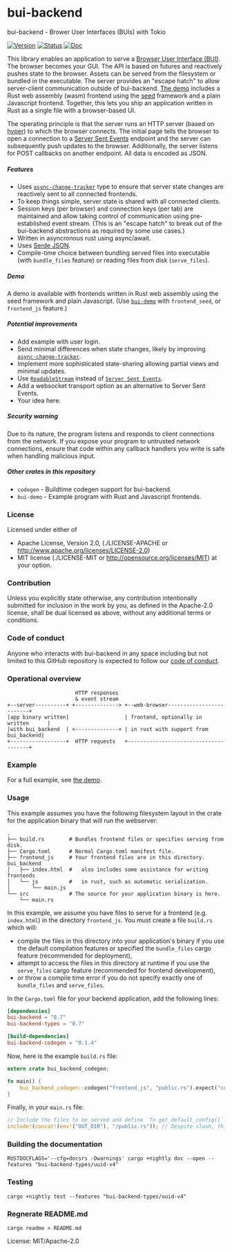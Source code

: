 # bui-backend

bui-backend - Brower User Interfaces (BUIs) with Tokio

[![Version][version-img]][version-url] [![Status][status-img]][status-url]
[![Doc][doc-img]][doc-url]

[status-img]: https://github.com/astraw/bui-backend/workflows/CI/badge.svg
[status-url]: https://github.com/astraw/bui-backend/actions
[bui-demo]: https://github.com/astraw/bui-backend/tree/master/bui-demo
[doc-img]: https://docs.rs/bui-backend/badge.svg
[doc-url]: https://docs.rs/bui-backend/
[version-img]: https://img.shields.io/crates/v/bui-backend.svg
[version-url]: https://crates.io/crates/bui-backend

This library enables an application to serve a [Browser User Interface
(BUI)](https://en.wikipedia.org/wiki/Browser_user_interface). The browser
becomes your GUI. The API is based on futures and reactively pushes state to
the browser. Assets can be served from the filesystem or bundled in the
executable. The server provides an "escape hatch" to allow server-client
communication outside of bui-backend. [The demo][bui-demo] includes a Rust
web assembly (wasm) frontend using the [seed](https://crates.io/crates/seed)
framework and a plain Javascript frontend. Together, this lets you ship an
application written in Rust as a single file with a browser-based UI.

The operating principle is that the server runs an HTTP server (based on
[hyper](https://hyper.rs)) to which the browser connects. The initial page
tells the browser to open a connection to a [Server Sent
Events](https://html.spec.whatwg.org/multipage/server-sent-events.html)
endpoint and the server can subsequently push updates to the browser.
Additionally, the server listens for POST callbacks on another endpoint. All
data is encoded as JSON.

##### Features

 - Uses [`async-change-tracker`](https://crates.io/crates/async-change-tracker)
   type to ensure that server state changes are reactively sent to all
   connected frontends.
 - To keep things simple, server state is shared with all connected clients.
 - Session keys (per browser) and connection keys (per tab) are maintained
   and allow taking control of communication using pre-established event
   stream. (This is an "escape hatch" to break out of the bui-backend
   abstractions as required by some use cases.)
 - Written in asyncronous rust using async/await.
 - Uses [Serde JSON](https://crates.io/crates/serde_json).
 - Compile-time choice between bundling served files into executable (with
   `bundle_files` feature) or reading files from disk (`serve_files`).

##### Demo

 A demo is available with frontends written in Rust web assembly using the
seed framework and plain Javascript. (Use [`bui-demo`][bui-demo] with
 `frontend_seed`, or `frontend_js` feature.)

##### Potential improvements

 - Add example with user login.
 - Send minimal differences when state changes, likely by improving
   [`async-change-tracker`](https://crates.io/crates/async-change-tracker).
 - Implement more sophisticated state-sharing allowing partial views and
   minimal updates.
 - Use
   [`ReadableStream`](https://developer.mozilla.org/en-US/docs/Web/API/ReadableStream)
   instead of [`Server Sent
   Events`](https://caniuse.com/#search=EventSource).
 - Add a websocket transport option as an alternative to Server Sent Events.
 - Your idea here.

##### Security warning

Due to its nature, the program listens and responds to client connections
from the network. If you expose your program to untrusted network
connections, ensure that code within any callback handlers you write is safe
when handling malicious input.

##### Other crates in this repository

- `codegen` - Buildtime codegen support for bui-backend.
- `bui-demo` - Example program with Rust and Javascript frontends.

### License

Licensed under either of

* Apache License, Version 2.0, (./LICENSE-APACHE or
  http://www.apache.org/licenses/LICENSE-2.0)
* MIT license (./LICENSE-MIT or http://opensource.org/licenses/MIT) at your
  option.

### Contribution

Unless you explicitly state otherwise, any contribution intentionally
submitted for inclusion in the work by you, as defined in the Apache-2.0
license, shall be dual licensed as above, without any additional terms or
conditions.

### Code of conduct

Anyone who interacts with bui-backend in any space including but not limited
to this GitHub repository is expected to follow our [code of
conduct](https://github.com/astraw/bui-backend/blob/master/code_of_conduct.md).

### Operational overview

```
                      HTTP responses
                      & event stream
+--server----------+ +--------------> +--web-browser-------------------------+
|app binary written|                  | frontend, optionally in written      |
|with bui_backend  | <--------------+ | in rust with support from bui_backend|
+------------------+  HTTP requests   +--------------------------------------+
```
<!-- ASCII art drawn with http://asciiflow.com/ -->

### Example

For a full example, see [the
demo](https://github.com/astraw/bui-backend/tree/master/bui-demo).

### Usage

This example assumes you have the following filesystem layout in the crate
for the application binary that will run the webserver:

```
.
├── build.rs        # Bundles frontend files or specifies serving from disk.
├── Cargo.toml      # Normal Cargo.toml manifest file.
├── frontend_js     # Your frontend files are in this directory. bui_backend
│   ├── index.html  #   also includes some assistance for writing frontends
│   └── js          #   in rust, such as automatic serialization.
│       └── main.js
└── src             # The source for your application binary is here.
    └── main.rs
```

In this example, we assume you have files to serve for a frontend (e.g.
`index.html`) in the directory `frontend_js`. You must create a file
`build.rs` which will:
 * compile the files in this directory into your application's binary if you
   use the default compilation features or specified the `bundle_files`
   cargo feature (recommended for deployment),
 * attempt to access the files in this directory at runtime if you use the
   `serve_files` cargo feature (recommended for frontend development),
 * or throw a compile time error if you do not specify exactly one of
   `bundle_files` and `serve_files`.

In the `Cargo.toml` file for your backend application, add the following
lines:
```toml
[dependencies]
bui-backend = "0.7"
bui-backend-types = "0.7"

[build-dependencies]
bui-backend-codegen = "0.1.4"
```

Now, here is the example `build.rs` file:
```rust
extern crate bui_backend_codegen;

fn main() {
    bui_backend_codegen::codegen("frontend_js", "public.rs").expect("codegen failed");
}
```

Finally, in your `main.rs` file:
```rust
// Include the files to be served and define `fn get_default_config()`.
include!(concat!(env!("OUT_DIR"), "/public.rs")); // Despite slash, this works on Windows.
```

### Building the documentation

```
RUSTDOCFLAGS='--cfg=docsrs -Dwarnings' cargo +nightly doc --open --features "bui-backend-types/uuid-v4"
```

### Testing

```
cargo +nightly test --features "bui-backend-types/uuid-v4"
```

### Regnerate README.md

```
cargo readme > README.md
```

License: MIT/Apache-2.0
